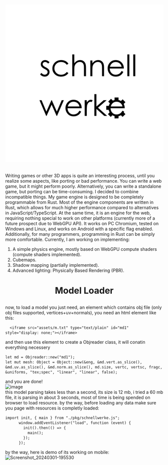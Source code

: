 # <p align="center"> <img src="https://github.com/VitionVlad/schnellwerke/blob/main/logo.png"> </p>
Writing games or other 3D apps is quite an interesting process, until you realize some aspects, like porting or bad performance. You can write a web game, but it might perform poorly. Alternatively, you can write a standalone game, but porting can be time-consuming. I decided to combine incompatible things. My game engine is designed to be completely programmable from Rust. Most of the engine components are written in Rust, which allows for much higher performance compared to alternatives in JavaScript/TypeScript. At the same time, it is an engine for the web, requiring nothing special to work on other platforms (currently more of a future prospect due to WebGPU API). It works on PC Chromium, tested on Windows and Linux, and works on Android with a specific flag enabled. Additionally, for many programmers, programming in Rust can be simply more comfortable. Currently, I am working on implementing:  
1. A simple physics engine, mostly based on WebGPU compute shaders (compute shaders implemented).  
2. Cubemaps.  
3. Shadow mapping (partially implemented).  
4. Advanced lighting: Physically Based Rendering (PBR).  
# <p align="center"> Model Loader </p>  
now, to load a model you just need, an element which contains obj file (only obj files supported, vertices+uv+normals), you need an html element like this:  
```  
  <iframe src="assets/m.txt" type="text/plain" id="md1" style="display: none;"></iframe>
```
and then use this element to create a Objreader class, it will conatin everything necessery
```
let md = Objreader::new("md1");
let mut mesh: Object = Object::new(&eng, &md.vert.as_slice(), &md.uv.as_slice(), &md.norm.as_slice(), md.size, vertc, vertsc, fragc, &uniforms, "tex;spec", "linear", "linear", false);
```
and you are done!  
![image](https://github.com/VitionVlad/schnellwerke/assets/48290199/3de30dca-cb6a-4b36-828a-87f1dea01fe8)  
this model parsing takes less than a second, its size is 12 mb, i tried a 60 mb file, it is parsing in about 3 seconds, most of time is being spended on browser to load resource. by the way, before loading any data make sure you page with resources is completly loaded:
```
import init, { main } from "./pkg/schnellwerke.js";
      window.addEventListener("load", function (event) {
        init().then(() => {
          main();
        });
      });
```
by the way, here is demo of its working on mobile:  
![Screenshot_20240301-195530](https://github.com/VitionVlad/schnellwerke/assets/48290199/d53c8fe9-b48d-472d-85b6-7dfd5e2edc64)

